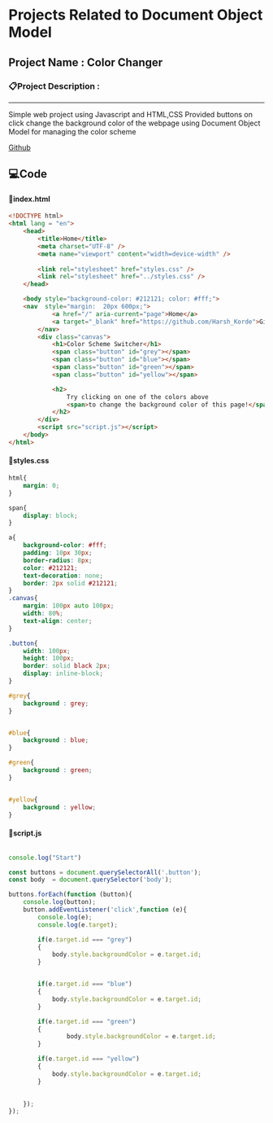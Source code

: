 
# Projects Related to Document Object Model


## Project Name : Color Changer

### 📋Project Description : 

***
Simple web project using Javascript and HTML,CSS
Provided buttons on click change the background color of the webpage using Document Object Model for managing the color scheme


[Github]("https://github.com/HarshKorde5/JavaScript/Projects)

## 💻Code

#### 📂index.html
```html
<!DOCTYPE html>
<html lang = "en">
    <head>
        <title>Home</title>
        <meta charset="UTF-8" />
        <meta name="viewport" content="width=device-width" />
    
        <link rel="stylesheet" href="styles.css" />
        <link rel="stylesheet" href="../styles.css" />
    </head>

    <body style="background-color: #212121; color: #fff;">
    <nav  style="margin:  20px 600px;">
            <a href="/" aria-current="page">Home</a>
            <a target="_blank" href="https://github.com/Harsh_Korde">Github</a>
        </nav>
        <div class="canvas">
            <h1>Color Scheme Switcher</h1>
            <span class="button" id="grey"></span>
            <span class="button" id="blue"></span>
            <span class="button" id="green"></span>
            <span class="button" id="yellow"></span>

            <h2>
                Try clicking on one of the colors above
                <span>to change the background color of this page!</span>
            </h2>
        </div>
        <script src="script.js"></script>
    </body>
</html>
```

#### 📂styles.css
```css
html{
    margin: 0;
}

span{
    display: block;
}

a{
    background-color: #fff;
    padding: 10px 30px;
    border-radius: 8px;
    color: #212121;
    text-decoration: none;
    border: 2px solid #212121;
}
.canvas{
    margin: 100px auto 100px;
    width: 80%;
    text-align: center;
}

.button{
    width: 100px;
    height: 100px;
    border: solid black 2px;
    display: inline-block;
}

#grey{
    background : grey;
}


#blue{
    background : blue;
}

#green{
    background : green;
}


#yellow{
    background : yellow;
}
```

#### 📂script.js
```javascript

console.log("Start")

const buttons = document.querySelectorAll('.button');
const body  = document.querySelector('body');

buttons.forEach(function (button){
    console.log(button);
    button.addEventListener('click',function (e){
        console.log(e);
        console.log(e.target);

        if(e.target.id === "grey")
        {
            body.style.backgroundColor = e.target.id;
        }


        if(e.target.id === "blue")
        {
            body.style.backgroundColor = e.target.id;
        }

        if(e.target.id === "green")
        {
                body.style.backgroundColor = e.target.id;
        }

        if(e.target.id === "yellow")
        {
            body.style.backgroundColor = e.target.id;
        }
            

    });
});
```